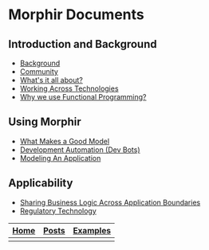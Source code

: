 # Morphir Documents

## Introduction and Background
* [Background](background)
* [Community](morphir_community)
* [What's it all about?](whats_it_about)
* [Working Across Technologies](work_across_languages_and_platforms)
* [Why we use Functional Programming?](why_functional_programming)

## Using Morphir
* [What Makes a Good Model](what-makes-a-good-domain-model)
* [Development Automation (Dev Bots)](dev_bots)
* [Modeling An Application](application_modeling)

## Applicability
* [Sharing Business Logic Across Application Boundaries](shared_logic_modeling)
* [Regulatory Technology](regtech_modeling)



[Home](/index) | [Posts](posts) | [Examples](../morphir-examples/)
-----|------|------
 | | 

